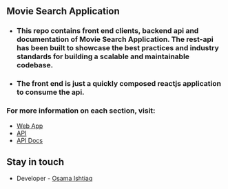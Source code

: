 ## Movie Search Application     

* ### This repo contains front end clients, backend api and documentation of Movie Search Application. The rest-api has been built to showcase the best practices and industry standards for building a scalable and maintainable codebase.      
* ### The front end is just a quickly composed reactjs application to consume the api.      

### For more information on each section, visit:

* [Web App](https://github.com/osamaishtiaq/movies-search/tree/main/frontend/web)
* [API](https://github.com/osamaishtiaq/movies-search/tree/main/backend/movies-api)
* [API Docs](https://github.com/osamaishtiaq/movies-search/tree/main/backend/movies-api/docs)


## Stay in touch

- Developer - [Osama Ishtiaq](https://osamaishtiaq.github.io/)
